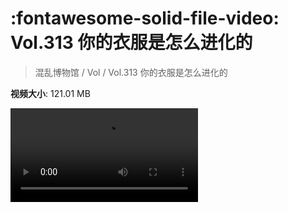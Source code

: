 # :fontawesome-solid-file-video: Vol.313 你的衣服是怎么进化的

> 混乱博物馆 / Vol / Vol.313 你的衣服是怎么进化的

**视频大小**: 121.01 MB

<div class="video"><video src="https://file.hsyhx.top/archive/混乱博物馆/Vol/Vol.313 你的衣服是怎么进化的.mp4" controls preload>🤔 您的浏览器不支持 video 标签</video></div>